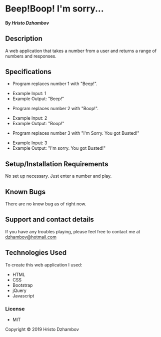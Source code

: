 # Beep!Boop! I'm sorry...


#### By *Hristo Dzhambov*

## Description

A web application that takes a number from a user and returns a range of numbers and responses.

## Specifications
* Program replaces number 1 with "Beep!".
 - Example Input: 1
 - Example Output: "Beep!"

* Program replaces number 2 with "Boop!".
 - Example Input: 2
 - Example Output: "Boop!"

* Program replaces number 3 with "I'm Sorry. You got Busted!"
 - Example Input: 3
 - Example Output: "I'm sorry. You got Busted!"

## Setup/Installation Requirements

No set up necessary. Just enter a number and play.


## Known Bugs

There are no know bug as of right now.

## Support and contact details

If you have any troubles playing, please feel free to contact me at dzhambov@hotmail.com

## Technologies Used

To create this web application I used:
 * HTML
 * CSS
 * Bootstrap
 * jQuery
 * Javascript

### License
 * MIT

Copyright &copy; 2019 Hristo Dzhambov  
